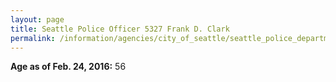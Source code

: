 ```yaml
---
layout: page
title: Seattle Police Officer 5327 Frank D. Clark
permalink: /information/agencies/city_of_seattle/seattle_police_department/copbook/5327/
---
```


**Age as of Feb. 24, 2016:** 56
